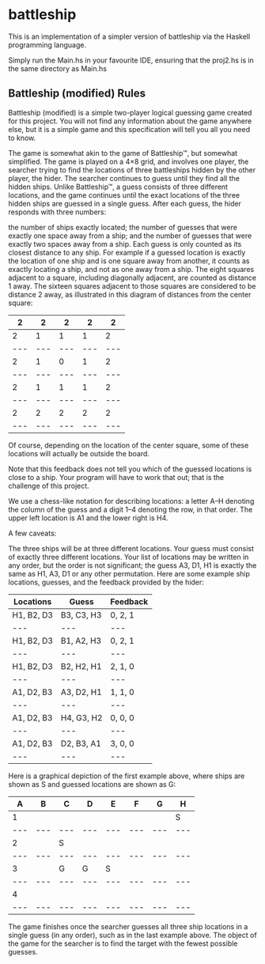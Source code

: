 # battleship
This is an implementation of a simpler version of battleship via the Haskell programming language.

Simply run the Main.hs in your favourite IDE, ensuring that the proj2.hs is in the same directory as Main.hs

## Battleship (modified) Rules
Battleship (modified) is a simple two-player logical guessing game created for this project. You will not find any information about the game anywhere else, but it is a simple game and this specification will tell you all you need to know.

The game is somewhat akin to the game of Battleship™, but somewhat simplified. The game is played on a 4×8 grid, and involves one player, the searcher trying to find the locations of three battleships hidden by the other player, the hider. The searcher continues to guess until they find all the hidden ships. Unlike Battleship™, a guess consists of three different locations, and the game continues until the exact locations of the three hidden ships are guessed in a single guess. After each guess, the hider responds with three numbers:

the number of ships exactly located;
the number of guesses that were exactly one space away from a ship; and
the number of guesses that were exactly two spaces away from a ship.
Each guess is only counted as its closest distance to any ship. For example if a guessed location is exactly the location of one ship and is one square away from another, it counts as exactly locating a ship, and not as one away from a ship. The eight squares adjacent to a square, including diagonally adjacent, are counted as distance 1 away. The sixteen squares adjacent to those squares are considered to be distance 2 away, as illustrated in this diagram of distances from the center square:

| 2 |	2	| 2	| 2 |	2 |
|---|---|---|---|---|
|2	|1	|1	|1|	2|
|---|---|---|---|---|
|2	|1	|0	|1	|2|
|---|---|---|---|---|
|2	|1	|1	|1	|2|
|---|---|---|---|---|
|2	|2	|2|	2	|2|
|---|---|---|---|---|
Of course, depending on the location of the center square, some of these locations will actually be outside the board.

Note that this feedback does not tell you which of the guessed locations is close to a ship. Your program will have to work that out; that is the challenge of this project.

We use a chess-like notation for describing locations: a letter A–H denoting the column of the guess and a digit 1–4 denoting the row, in that order. The upper left location is A1 and the lower right is H4.

A few caveats:

The three ships will be at three different locations.
Your guess must consist of exactly three different locations.
Your list of locations may be written in any order, but the order is not significant; the guess A3, D1, H1 is exactly the same as H1, A3, D1 or any other permutation.
Here are some example ship locations, guesses, and the feedback provided by the hider:

|Locations	|Guess	|Feedback|
|---|---|---|
|H1, B2, D3	|B3, C3, H3	|0, 2, 1|
|---|---|---|
|H1, B2, D3	|B1, A2, H3	|0, 2, 1|
|---|---|---|
|H1, B2, D3	|B2, H2, H1	|2, 1, 0|
|---|---|---|
|A1, D2, B3	|A3, D2, H1	|1, 1, 0|
|---|---|---|
|A1, D2, B3	|H4, G3, H2	|0, 0, 0|
|---|---|---|
|A1, D2, B3	|D2, B3, A1	|3, 0, 0|
|---|---|---|
Here is a graphical depiction of the first example above, where ships are shown as S and guessed locations are shown as G:

| 	A|	B|	C|	D|	E|	F|	G|	H|
|---|---|---|---|---|---|---|---|
|1	 |||||||S|	 	 	 	 	 	 	
|---|---|---|---|---|---|---|---|
|2	 	||S||||||	 	 	 	 	 	 
|---|---|---|---|---|---|---|---|
|3	 	||G|	G|	S||||	 	 	 	G|
|---|---|---|---|---|---|---|---|
|4	 	|||||||| 	 
|---|---|---|---|---|---|---|---|
The game finishes once the searcher guesses all three ship locations in a single guess (in any order), such as in the last example above. The object of the game for the searcher is to find the target with the fewest possible guesses.

